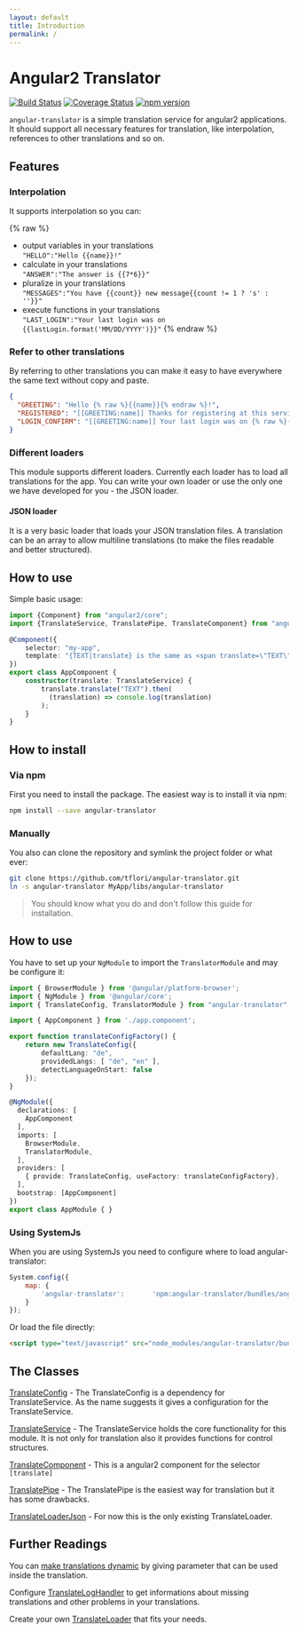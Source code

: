 ```yaml
---
layout: default
title: Introduction
permalink: /
---
```

# Angular2 Translator

[![Build Status](https://travis-ci.org/tflori/angular-translator.svg?branch=master)](https://travis-ci.org/tflori/angular-translator)
[![Coverage Status](https://coveralls.io/repos/github/tflori/angular-translator/badge.svg?branch=master)](https://coveralls.io/github/tflori/angular-translator?branch=master)
[![npm version](https://badge.fury.io/js/angular-translator.svg)](https://badge.fury.io/js/angular-translator)

`angular-translator` is a simple translation service for angular2 applications. It should support all necessary
features for translation, like interpolation, references to other translations and so on.

## Features

### Interpolation

It supports interpolation so you can:

{% raw %}
- output variables in your translations  
  `"HELLO":"Hello {{name}}!"`
- calculate in your translations  
  `"ANSWER":"The answer is {{7*6}}"`
- pluralize in your translations  
  `"MESSAGES":"You have {{count}} new message{{count != 1 ? 's' : ''}}"`
- execute functions in your translations  
  `"LAST_LOGIN":"Your last login was on {{lastLogin.format('MM/DD/YYYY')}}"`
{% endraw %}
  
### Refer to other translations

By referring to other translations you can make it easy to have everywhere the same text without copy and paste.

```json
{
  "GREETING": "Hello {% raw %}{{name}}{% endraw %}!",
  "REGISTERED": "[[GREETING:name]] Thanks for registering at this service.",
  "LOGIN_CONFIRM": "[[GREETING:name]] Your last login was on {% raw %}{{lastLogin.format('L')}}{% endraw %}."
}
```

### Different loaders

This module supports different loaders. Currently each loader has to load all translations for the app. You can write
your own loader or use the only one we have developed for you - the JSON loader.

#### JSON loader

It is a very basic loader that loads your JSON translation files. A translation can be an array to allow multiline
translations (to make the files readable and better structured).

## How to use

Simple basic usage:

```ts
import {Component} from "angular2/core";
import {TranslateService, TranslatePipe, TranslateComponent} from "angular-translator";

@Component({
    selector: "my-app",
    template: "{TEXT|translate} is the same as <span translate=\"TEXT\"></span>"
})
export class AppComponent {
    constructor(translate: TranslateService) {
        translate.translate("TEXT").then(
          (translation) => console.log(translation)
        );
    }
}
```

## How to install

### Via npm

First you need to install the package. The easiest way is to install it via npm:

```bash
npm install --save angular-translator
```

### Manually

You also can clone the repository and symlink the project folder or what ever:

```bash
git clone https://github.com/tflori/angular-translator.git
ln -s angular-translator MyApp/libs/angular-translator
```

> You should know what you do and don't follow this guide for installation.

## How to use

You have to set up your `NgModule` to import the `TranslatorModule` and may be configure it:

```ts
import { BrowserModule } from '@angular/platform-browser';
import { NgModule } from '@angular/core';
import { TranslateConfig, TranslatorModule } from "angular-translator";

import { AppComponent } from './app.component';

export function translateConfigFactory() {
    return new TranslateConfig({
        defaultLang: "de",
        providedLangs: [ "de", "en" ],
        detectLanguageOnStart: false
    });
}

@NgModule({
  declarations: [
    AppComponent
  ],
  imports: [
    BrowserModule,
    TranslatorModule,
  ],
  providers: [
    { provide: TranslateConfig, useFactory: translateConfigFactory},
  ],
  bootstrap: [AppComponent]
})
export class AppModule { }
```

### Using SystemJs

When you are using SystemJs you need to configure where to load angular-translator:

```js
System.config({
    map: {
        'angular-translator':       'npm:angular-translator/bundles/angular-translator.js'
    }
});
```
 
Or load the file directly:

```html
<script type="text/javascript" src="node_modules/angular-translator/bundles/angular-translator.js"></script>
```


## The Classes

[TranslateConfig](TranslateConfig.html) - 
The TranslateConfig is a dependency for TranslateService. As the name suggests it gives a configuration for the TranslateService.

[TranslateService](TranslateService.html) - 
The TranslateService holds the core functionality for this module. It is not only for translation also
it provides functions for control structures.

[TranslateComponent](TranslateComponent.html) - 
This is a angular2 component for the selector `[translate]`

[TranslatePipe](TranslatePipe.html) - 
The TranslatePipe is the easiest way for translation but it has some drawbacks.

[TranslateLoaderJson](TranslateLoaderJson.html) - 
For now this is the only existing TranslateLoader.

## Further Readings

You can [make translations dynamic](dynamize.html) by giving parameter that can be used inside the translation.

Configure [TranslateLogHandler](TranslateLogHandler.html) to get informations about missing translations and other problems in your translations.

Create your own [TranslateLoader](TranslateLoader.html) that fits your needs.
